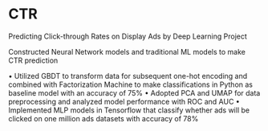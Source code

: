 # CTR
Predicting Click-through Rates on Display Ads by Deep Learning Project

Constructed Neural Network models and traditional ML models to make CTR prediction

• Utilized GBDT to transform data for subsequent one-hot encoding and combined with Factorization Machine to make classifications in Python as baseline model with an accuracy of 75%
• Adopted PCA and UMAP for data preprocessing and analyzed model performance with ROC and AUC
• Implemented MLP models in Tensorflow that classify whether ads will be clicked on one million ads datasets with accuracy of 78%
